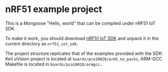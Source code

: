# nRF51 example project

This is a Mongoose "Hello, world" that can be compiled under nRF51 IoT SDK.

To make it work, you should download [nRF51 IoT SDK](http://www.nordicsemi.com/eng/Products/Bluetooth-low-energy/nRF51-IoT-SDK)
and unpack it in the current directory as `nrf51_iot_sdk`.

The project structure replicates that of the examples provided with the SDK:
Keil uVision project is located at `boards/pca10028/arm5_no_packs`, ARM-GCC
Makefile is located in `boards/pca10028/armgcc`..
